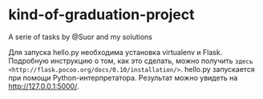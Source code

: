 # kind-of-graduation-project
A serie of tasks by @Suor and my solutions

Для запуска hello.py необходима установка virtualenv и Flask.
Подробную инструкцию о том, как это сделать, можно получить `здесь <http://flask.pocoo.org/docs/0.10/installation/>`.
hello.py запускается при помощи Python-интерпретатора. Результат можно увидеть на http://127.0.0.1:5000/.
